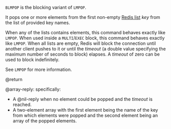 `BLMPOP` is the blocking variant of `LMPOP`.

It pops one or more elements from the first non-empty [Redis list](/docs/data-types/lists) _key_ from the list of provided key names.

When any of the lists contains elements, this command behaves exactly like `LMPOP`.
When used inside a `MULTI`/`EXEC` block, this command behaves exactly like `LMPOP`.
When all lists are empty, Redis will block the connection until another client pushes to it or until the _timeout_ (a double value specifying the maximum number of seconds to block) elapses.
A _timeout_ of zero can be used to block indefinitely.

See `LMPOP` for more information.

@return

@array-reply: specifically:

* A @nil-reply when no element could be popped and the _timeout_ is reached.
* A two-element array with the first element being the name of the key from which elements were popped and the second element being an array of the popped elements.
